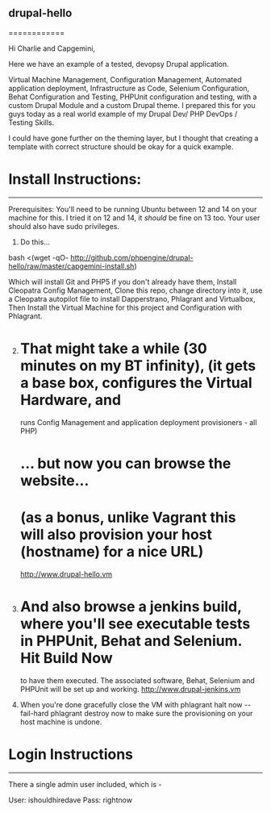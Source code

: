 ## drupal-hello
============

Hi Charlie and Capgemini,

Here we have an example of a tested, devopsy Drupal application.

Virtual Machine Management, Configuration Management, Automated application deployment, Infrastructure as Code,
Selenium Configuration, Behat Configuration and Testing, PHPUnit configuration and testing, with a custom Drupal Module
and a custom Drupal theme. I prepared this for you guys today as a real world example of my Drupal Dev/ PHP DevOps /
Testing Skills.

I could have gone further on the theming layer, but I thought that creating a template with correct structure should
be okay for a quick example.


# Install Instructions:
------------

Prerequisites: You'll need to be running Ubuntu between 12 and 14 on your machine for this. I tried it on 12 and 14, it
*should* be fine on 13 too. Your user should also have sudo privileges.

1) Do this...

bash <(wget -qO- http://github.com/phpengine/drupal-hello/raw/master/capgemini-install.sh)

Which will install Git and PHP5 if you don't already have them, Install Cleopatra Config Management, Clone this repo,
change directory into it, use a Cleopatra autopilot file to install Dapperstrano, Phlagrant and Virtualbox,
Then Install the Virtual Machine for this project and Configuration with Phlagrant.

2) # That might take a while (30 minutes on my BT infinity), (it gets a base box, configures the Virtual Hardware, and
     runs Config Management and application deployment provisioners - all PHP)
   # ... but now you can browse the website...
   # (as a bonus, unlike Vagrant this will also provision your host (hostname) for a nice URL)
   http://www.drupal-hello.vm

6) # And also browse a jenkins build, where you'll see executable tests in PHPUnit, Behat and Selenium. Hit Build Now
   to have them executed. The associated software, Behat, Selenium and PHPUnit will be set up and working.
   http://www.drupal-jenkins.vm

7) When you're done gracefully close the VM with
   phlagrant halt now --fail-hard
   phlagrant destroy now
   to make sure the provisioning on your host machine is undone.

# Login Instructions
-------------

There a single admin user included, which is -

User: ishouldhiredave
Pass: rightnow